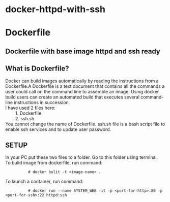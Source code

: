 # docker-httpd-with-ssh
# Dockerfile
## Dockerfile with base image httpd and ssh ready

## What is Dockerfile?
Docker can build images automatically by reading the instructions from a Dockerfile.A Dockerfile is a text document that contains all the commands a user could call             on the command line to assemble an image. Using docker build users can create an automated build that executes several command-line instructions in succession.<br />
I have used 2 files here:<br />
&nbsp;&nbsp;&nbsp;&nbsp;&nbsp;&nbsp;&nbsp;&nbsp;1. Dockerfile<br />
&nbsp;&nbsp;&nbsp;&nbsp;&nbsp;&nbsp;&nbsp;&nbsp;2. ssh.sh<br />
You cannot change the name of Dockerfile. ssh.sh file is a bash script file to enable ssh services and to update user password.

## SETUP
In your PC put these two files to a folder. Go to this folder using terminal.<br />To bulid image from dockerfile, run command:
```
          # docker bulit -t <image-name> .
```
To launch a container, run command:
``` 
          # docker run --name SYSTEM_WEB -it -p <port-for-http>:80 -p <port-for-ssh>:22 httpd:ssh
